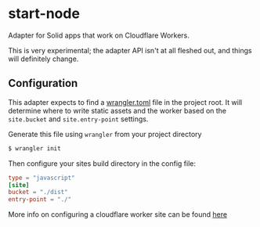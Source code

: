 # start-node

Adapter for Solid apps that work on Cloudflare Workers.

This is very experimental; the adapter API isn't at all fleshed out, and things will definitely change.

## Configuration

This adapter expects to find a [wrangler.toml](https://developers.cloudflare.com/workers/platform/sites/configuration) file in the project root. It will determine where to write static assets and the worker based on the `site.bucket` and `site.entry-point` settings.

Generate this file using `wrangler` from your project directory

```sh
$ wrangler init
```

Then configure your sites build directory in the config file:

```toml
type = "javascript"
[site]
bucket = "./dist"
entry-point = "./"
```

More info on configuring a cloudflare worker site can be found [here](https://developers.cloudflare.com/workers/platform/sites/start-from-existing)